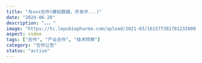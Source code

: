 ```yaml
---
title: "与xxx合作(模拟数据，开发中...)"
date: "2024-06-20"
description: "。。。"
image: "https://tc.lepubiopharma.com/upload/2021-03/161577381781232600.jpg"
aspect: video
tags: ["合作", "产业合作", "技术转移"]
category: "合作公告"
status: "active"
---
```

<!-- 
## 合作内容

我们很高兴宣布与XYZ太阳能科技有限公司正式签订战略合作协议。该合作将专注于以下几个方面：

1. **技术转移** - 将我们实验室开发的高效率可印刷钙钛矿太阳能电池技术转移到工业生产环境
2. **联合研发** - 共同开发大面积太阳能组件的制造工艺
3. **人才培养** - 建立研究生实习计划，促进学术界和产业界之间的人才流动
4. **知识产权共享** - 创建双赢的知识产权协议，保护双方利益的同时促进技术创新

## 预期成果

通过此次合作，我们希望在未来两年内实现以下目标：

- 开发出面积超过100cm²的钙钛矿太阳能组件，效率超过15%
- 建立小型试验生产线，年产能达到100kW
- 申请联合专利3-5项
- 培养至少5名具有产业实践经验的研究生

## 合作模式

本合作采用"产学研"紧密结合的模式，由我们实验室提供核心技术和基础研究支持，XYZ太阳能科技有限公司负责工程化开发和市场推广。双方将定期举行技术研讨会，确保研究方向与市场需求紧密结合。

## 联系信息

如果您对此合作有任何疑问或有兴趣参与相关研究，请联系：

- 学术合作：田教授 (tian@example.edu)
- 产业合作：李工程师 (li@xyz-solar.com)  -->